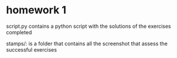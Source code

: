 # homework 1
script.py contains a python script with the solutions of the exercises completed


stamps/:  is a folder that contains all the screenshot that assess the successful exercises
